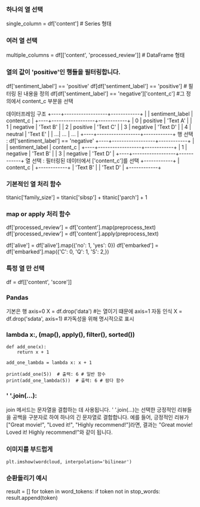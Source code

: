 
### 하나의 열 선택
single_column = df['content']  # Series 형태

### 여러 열 선택
multiple_columns = df[['content', 'processed_review']]  # DataFrame 형태

### 열의 값이 'positive'인 행들을 필터링합니다.
df['sentiment_label'] == 'positive'
df[df['sentiment_label'] == 'positive'] # 필터링 된 내용을 정의
df[df['sentiment_label'] == 'negative']['content_c'] #그 정의에서 content_c 부분을 선택

데이터프레임 구조
+----+------------------+------------+
|    |   sentiment_label | content_c  |
+----+------------------+------------+
| 0  |        positive   |  'Text A'  |
| 1  |        negative   |  'Text B'  |
| 2  |        positive   |  'Text C'  |
| 3  |        negative   |  'Text D'  |
| 4  |        neutral    |  'Text E'  |
| ...|        ...       |    ...     |
+----+------------------+------------+
행 선택 : df['sentiment_label'] == 'negative'
+----+------------------+------------+
|    |   sentiment_label | content_c  |
+----+------------------+------------+
| 1  |        negative   |  'Text B'  |
| 3  |        negative   |  'Text D'  |
+----+------------------+------------+
열 선택 : 필터링된 데이터에서 ['content_c']를 선택
+------------+
| content_c  |
+------------+
|  'Text B'  |
|  'Text D'  |
+------------+




### 기본적인 열 처리 함수
titanic['family_size'] = titanic['sibsp'] + titanic['parch'] + 1

### map or apply 처리 함수
df['processed_review'] = df['content'].map(preprocess_text)
df['processed_review'] = df['content'].apply(preprocess_text)

df['alive'] = df['alive'].map({'no': 1, 'yes': 0})
df['embarked'] = df['embarked'].map({'C': 0, 'Q': 1, 'S': 2,})

### 특정 열 만 선택
df = df[['content', 'score']]

### Pandas
기본은 행 axis=0 
X = df.drop('data') #는 열이기 떄문에 axis=1 자동 인식
X = df.drop('sdata', axis=1) #가독성을 위해 명시적으로 표시


### lambda x:, (map(), apply(), filter(), sorted())

```
def add_one(x):
    return x + 1 

add_one_lambda = lambda x: x + 1

print(add_one(5))  # 출력: 6 # 일반 함수
print(add_one_lambda(5))  # 출력: 6 # 람다 함수
```

### ' '.join(...):

join 메서드는 문자열을 결합하는 데 사용됩니다.
' '.join(...)는 선택한 긍정적인 리뷰들을 공백을 구분자로 하여 하나의 긴 문자열로 결합합니다.
예를 들어, 긍정적인 리뷰가 ["Great movie!", "Loved it!", "Highly recommend!"]라면, 결과는 "Great movie! Loved it! Highly recommend!"와 같이 됩니다.

###  이미지를 부드럽게
```
plt.imshow(wordcloud, interpolation='bilinear')
```
###  순환돌리기 예시
result = []
for token in word_tokens: 
    if token not in stop_words: 
        result.append(token) 